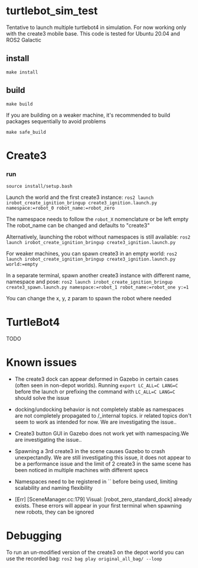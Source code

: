 # turtlebot_sim_test

Tentative to launch multiple turtlebot4 in simulation. For now working only with the create3 mobile base. This code is tested for Ubuntu 20.04 and ROS2 Galactic

## install

`make install`

## build

`make build`

If you are building on a weaker machine, it's recommended to build packages sequentially to avoid problems

`make safe_build`

# Create3

### run

`source install/setup.bash`

Launch the world and the first create3 instance:
`ros2 launch irobot_create_ignition_bringup create3_ignition.launch.py namespace:=robot_0 robot_name:=robot_zero`

The namespace needs to follow the `robot_X` nomenclature or be left empty
The robot_name can be changed and defaults to "create3"

Alternatively, launching the robot without namespaces is still available:
`ros2 launch irobot_create_ignition_bringup create3_ignition.launch.py`

For weaker machines, you can spawn create3 in an empty world:
`ros2 launch irobot_create_ignition_bringup create3_ignition.launch.py world:=empty`

In a separate terminal, spawn another create3 instance with different name, namespace and pose:
`ros2 launch irobot_create_ignition_bringup create3_spawn.launch.py namespace:=robot_1 robot_name:=robot_one y:=1`

You can change the x, y, z param to spawn the robot where needed

# TurtleBot4

TODO

# Known issues

- The create3 dock can appear deformed in Gazebo in certain cases (often seen in non-depot worlds). Running `export LC_ALL=C LANG=C` before the launch or prefixing the command with `LC_ALL=C LANG=C` should solve the issue

- docking/undocking behavior is not completely stable as namespaces are not completely propagated to /_internal topics. ir related topics don't seem to work as intended for now. We are investigating the issue..

- Create3 button GUI in Gazebo does not work yet with namespacing.We are investigating the issue..

- Spawning a 3rd create3 in the scene causes Gazebo to crash unexpectandly. We are still investigating this issue, it does not appear to be a performance issue and the limit of 2 create3 in the same scene has been noticed in multiple machines with different specs 

- Namespaces need to be registered in `` before being used, limiting scalability and naming flexibility

- [Err] [SceneManager.cc:179] Visual: [robot_zero_standard_dock] already exists. These errors will appear in your first terminal when spawning new robots, they can be ignored

# Debugging

To run an un-modified version of the create3 on the depot world you can use the recorded bag: `ros2 bag play original_all_bag/ --loop` 